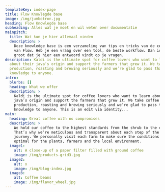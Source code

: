 ```yaml
---
templateKey: index-page
title: Flow Knowlegde base
image: /img/jumbotron.jpg
heading: Flow Knowlegde base
subheading: Alles wat je moet en wil weten over documentatie
mainpitch:
  title: Wat kun je hier allemaal vinden
  description: >
    Deze knowledge base is een verzameling van tips en tricks van de collega's
    van Flow. Heb je een vraag over een tool, de beste workflow. Dan is de kans
    groot dat je hier een antwoord vindt op je vragen.
description: Kaldi is the ultimate spot for coffee lovers who want to learn
  about their java’s origin and support the farmers that grew it. We take coffee
  production, roasting and brewing seriously and we’re glad to pass that
  knowledge to anyone.
intro:
  blurbs: []
  heading: What we offer
  description: >
    Kaldi is the ultimate spot for coffee lovers who want to learn about their
    java’s origin and support the farmers that grew it. We take coffee
    production, roasting and brewing seriously and we’re glad to pass that
    knowledge to anyone. This is an edit via identity...
main:
  heading: Great coffee with no compromises
  description: >
    We hold our coffee to the highest standards from the shrub to the cup.
    That’s why we’re meticulous and transparent about each step of the coffee’s
    journey. We personally visit each farm to make sure the conditions are
    optimal for the plants, farmers and the local environment.
  image1:
    alt: A close-up of a paper filter filled with ground coffee
    image: /img/products-grid3.jpg
  image2:
    alt: x
    image: /img/blog-index.jpg
  image3:
    alt: Coffee beans
    image: /img/flavor_wheel.jpg
---
```

